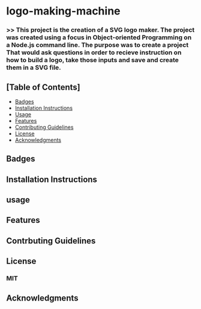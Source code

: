 # logo-making-machine

### >> This project is the creation of a SVG logo maker. The project was created using a focus in Object-oriented Programming on a Node.js command line. The purpose was to create a project That would ask questions in order to recieve instruction on how to build a logo, take those inputs and save and create them in a SVG file.

## [Table of Contents]

 - [Badges](#badge)
 - [Installation Instructions](#install)
 - [Usage](#use)
 - [Features](#feat)
 - [Contributing Guidelines](#contribute)
 - [License](#lic)
 - [Acknowledgments](#know)


## Badges
 <a name="badge"></a>


##  Installation Instructions
<a name="install"></a>


## usage
<a name="use"></a>



## Features
<a name="feat"></a>



## Contrbuting Guidelines
<a name="contribute"></a>



## License 
### MIT

<a name="lic"></a>



## Acknowledgments
<a name="know"></a>





















































































